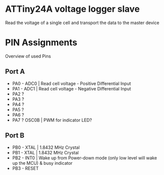 # ATTiny24A voltage logger slave
Read the voltage of a single cell and transport the data to the master device

# PIN Assignments
Overview of used Pins

## Port A
- PA0 - ADC0    | Read cell voltage - Positive Differential Input
- PA1 - ADC1    | Read cell voltage - Negative Differential Input
- PA2 ?
- PA3 ?
- PA4 ?
- PA5 ?
- PA6 ?
- PA7 ? OSC0B   | PWM for indicator LED?

## Port B
- PB0 - XTAL    | 1.8432 MHz Crystal
- PB1 - XTAL    | 1.8432 MHz Crystal
- PB2 - INT0    | Wake up from Power-down mode (only low level will wake up the MCU) & busy indicator
- PB3 - RESET